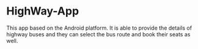 # HighWay-App
This app based on the Android platform. It is able to provide the details of highway buses and they can select the bus route and book their seats as well.
